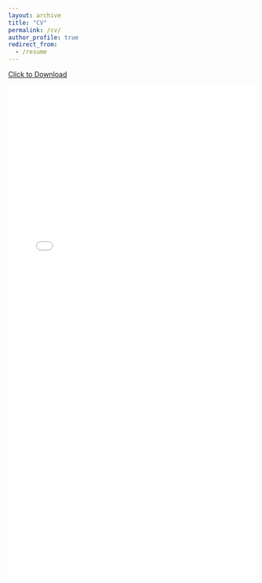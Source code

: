 ```yaml
---
layout: archive
title: "CV"
permalink: /cv/
author_profile: true
redirect_from:
  - /resume
---
```


<a href="/files/curriculum_icra.pdf" download>Click to Download</a>

<iframe src="/files/curriculum_icra.pdf#toolbar=0&navpanes=0&scrollbar=0" width="100%" height="1000" title="CV_Ignacio_Paez_Ubieta" frameborder="0" allowfullscreen="true"></iframe>
